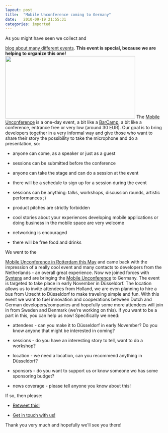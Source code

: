 ```yaml
---
layout: post
title:  "Mobile Unconference coming to Germany"
date:   2010-09-19 21:55:31
categories: imported
---
```

As you might have seen we collect and 

[blog about many different events][1]. **This event is special, because we are helping to organize this one!** [<img class="aligncenter size-full wp-image-1496" title="mobile_unconference" src="http://www.pavingways.com/wp-content/uploads/mobile_unconference1.png" alt="" width="413" height="198" />][2] The [Mobile Unconference][2] is a one-day event, a bit like a [BarCamp][3], a bit like a conference, entrance free or very low (around 30 EUR). Our goal is to bring developers together in a very informal way and give those who want to share their story the possibility to take the microphone and do a presentation, so: 

*   anyone can come, as a speaker or just as a guest

*   sessions can be submitted before the conference

*   anyone can take the stage and can do a session at the event

*   there will be a schedule to sign up for a session during the event

*   sessions can be anything: talks, workshops, discussion rounds, artistic performances ;)

*   product pitches are strictly forbidden

*   cool stories about your experiences developing mobile applications or doing business in the mobile space are very welcome

*   networking is encouraged

*   there will be free food and drinks

 We went to the 

[Mobile Unconference in Rotterdam this May][4] and came back with the impression of a really cool event and many contacts to developers from the Netherlands - an overall great experience. Now we joined forces with [Syntens][5] and are bringing the [Mobile Unconference][6] to Germany. The event is targeted to take place in early November in Düsseldorf. The location allows us to invite attendees from Holland, we are even planning to hire a bus from Utrecht to Düsseldorf to make traveling simple and fun. With this event we want to fuel innovation and cooperations between Dutch and German developers/companies and hopefully some more attendees will join in from Sweden and Denmark (we're working on this). If you want to be a part in this, you can help us now! Specifically we need: 

*   attendees - can you make it to Düsseldorf in early November? Do you know anyone that might be interested in coming?

*   sessions - do you have an interesting story to tell, want to do a workshop?

*   location - we need a location, can you recommend anything in Düsseldorf?

*   sponsors - do you want to support us or know someone wo has some sponsoring budget?

*   news coverage - please tell anyone you know about this!



<div>
  If so, then please:
</div>


*   [Retweet this!][7]

*   [Get in touch with us!][8]



<div>
  Thank you very much and hopefully we'll see you there!
</div>

[1]: http://www.pavingways.com/great-mobile-events-coming-up_1406.html
[2]: http://www.mobileunconference.com/
[3]: http://en.wikipedia.org/wiki/BarCamp
[4]: http://www.pavingways.com/mobile-unconference-rotterdam-recap_1354.html
[5]: http://www.syntens.nl/
[6]: http://www.mobileunconference.com
[7]: http://twitter.com/pavingways/statuses/24962379968
[8]: http://www.pavingways.com/contact